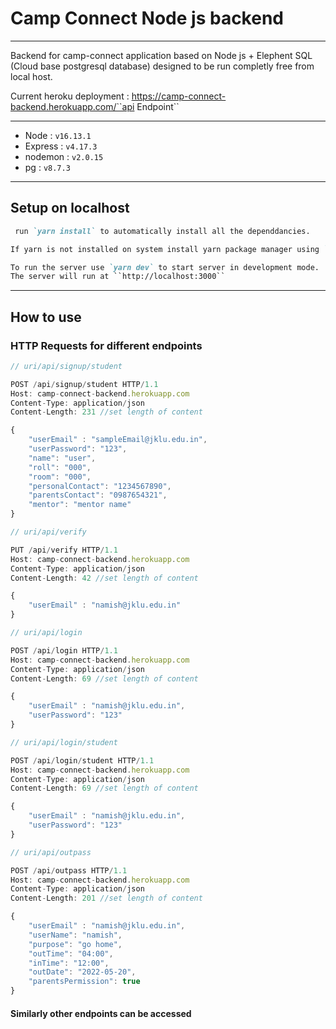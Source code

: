 # Camp Connect Node js backend



---

Backend for camp-connect application based on Node js + Elephent SQL (Cloud base postgresql database) designed to be run completly free from local host.

Current heroku deployment : https://camp-connect-backend.herokuapp.com/``api Endpoint``



---

* Node : ``v16.13.1``
* Express : ``v4.17.3``
* nodemon : ``v2.0.15``
* pg : ``v8.7.3``



---


## Setup on localhost

````markdown
 run `yarn install` to automatically install all the dependdancies.

If yarn is not installed on system install yarn package manager using `npm install --global yarn` and then install dependancies using yarn
````

````markdown
To run the server use `yarn dev` to start server in development mode.
The server will run at ``http://localhost:3000``
````


---

## How to use 

### HTTP Requests for different endpoints

```javascript
// uri/api/signup/student

POST /api/signup/student HTTP/1.1
Host: camp-connect-backend.herokuapp.com
Content-Type: application/json
Content-Length: 231 //set length of content

{
    "userEmail" : "sampleEmail@jklu.edu.in",
    "userPassword": "123",
    "name": "user",
    "roll": "000",
    "room": "000",
    "personalContact": "1234567890",
    "parentsContact": "0987654321",
    "mentor": "mentor name"
}
```



```javascript
// uri/api/verify

PUT /api/verify HTTP/1.1
Host: camp-connect-backend.herokuapp.com
Content-Type: application/json
Content-Length: 42 //set length of content

{
    "userEmail" : "namish@jklu.edu.in"
}
```



```javascript
// uri/api/login

POST /api/login HTTP/1.1
Host: camp-connect-backend.herokuapp.com
Content-Type: application/json
Content-Length: 69 //set length of content

{
    "userEmail" : "namish@jklu.edu.in",
    "userPassword": "123"
}
```



```javascript
// uri/api/login/student

POST /api/login/student HTTP/1.1
Host: camp-connect-backend.herokuapp.com
Content-Type: application/json
Content-Length: 69 //set length of content

{
    "userEmail" : "namish@jklu.edu.in",
    "userPassword": "123"
}
```



```javascript
// uri/api/outpass

POST /api/outpass HTTP/1.1
Host: camp-connect-backend.herokuapp.com
Content-Type: application/json
Content-Length: 201 //set length of content

{
    "userEmail" : "namish@jklu.edu.in",
    "userName": "namish",
    "purpose": "go home",
    "outTime": "04:00",
    "inTime": "12:00",
    "outDate": "2022-05-20",
    "parentsPermission": true
}
```


#### Similarly other endpoints can be accessed